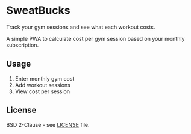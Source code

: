 # SweatBucks

Track your gym sessions and see what each workout costs.

A simple PWA to calculate cost per gym session based on your monthly subscription.

## Usage

1. Enter monthly gym cost
2. Add workout sessions
3. View cost per session

## License

BSD 2-Clause - see [LICENSE](LICENSE) file.